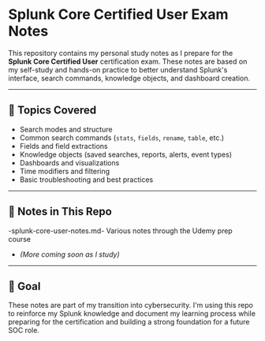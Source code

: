 


# Splunk Core Certified User Exam Notes

This repository contains my personal study notes as I prepare for the **Splunk Core Certified User** certification exam. These notes are based on my self-study and hands-on practice to better understand Splunk's interface, search commands, knowledge objects, and dashboard creation.

---

## 📘 Topics Covered

- Search modes and structure
- Common search commands (`stats`, `fields`, `rename`, `table`, etc.)
- Fields and field extractions
- Knowledge objects (saved searches, reports, alerts, event types)
- Dashboards and visualizations
- Time modifiers and filtering
- Basic troubleshooting and best practices

---

## 📂 Notes in This Repo
-splunk-core-user-notes.md- Various notes through the Udemy prep course
- *(More coming soon as I study)*

---

## 🎯 Goal

These notes are part of my transition into cybersecurity. I'm using this repo to reinforce my Splunk knowledge and document my learning process while preparing for the certification and building a strong foundation for a future SOC role.
